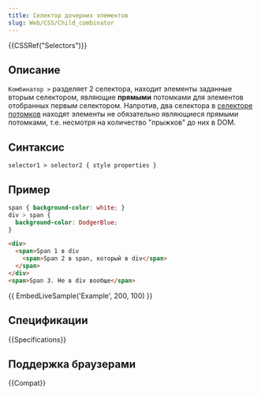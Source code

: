 ```yaml
---
title: Селектор дочерних элементов
slug: Web/CSS/Child_combinator
---
```

{{CSSRef("Selectors")}}

## Описание

`Комбинатор >` разделяет 2 селектора, находит элементы заданные вторым селектором, являющие **прямыми** потомками для элементов отобранных первым селектором. Напротив, два селектора в [селекторе потомков](/ru/docs/Web/CSS/Descendant_selectors) находят элементы не обязательно являющиеся прямыми потомками, т.е. несмотря на количество "прыжков" до них в DOM.

## Синтаксис

```
selector1 > selector2 { style properties }
```

## Пример

```css
span { background-color: white; }
div > span {
  background-color: DodgerBlue;
}
```

```html
<div>
  <span>Span 1 в div
    <span>Span 2 в span, который в div</span>
  </span>
</div>
<span>Span 3. Не в div вообще</span>
```

{{ EmbedLiveSample('Example', 200, 100) }}

## Спецификации

{{Specifications}}

## Поддержка браузерами

{{Compat}}

